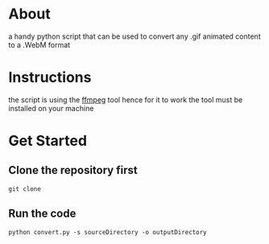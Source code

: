 # About
a handy python script that can be used to convert any .gif animated content to a .WebM format

# Instructions
the script is using the [ffmpeg](https://ffmpeg.org/) tool hence for it to work the tool must be installed on your machine

# Get Started
## Clone the repository first
    git clone
## Run the code
    python convert.py -s sourceDirectory -o outputDirectory
